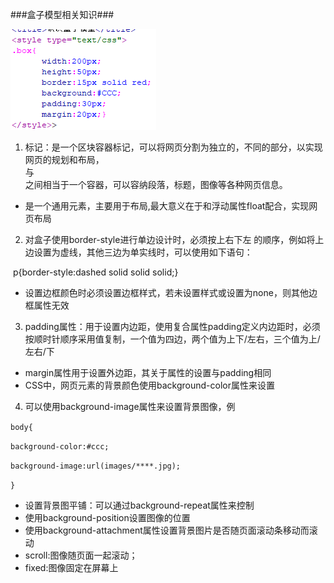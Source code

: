 ###盒子模型相关知识###

![1524397028795](.\images\CSS盒子模型图1.png)

1. <div>标记：是一个区块容器标记，可以将网页分割为独立的，不同的部分，以实现网页的规划和布局，<div>与</div>之间相当于一个容器，可以容纳段落，标题，图像等各种网页信息。

- <div>是一个通用元素，主要用于布局,最大意义在于和浮动属性float配合，实现网页布局

2. 对盒子使用border-style进行单边设计时，必须按上右下左 的顺序，例如将上边设置为虚线，其他三边为单实线时，可以使用如下语句：

​       p{border-style:dashed solid solid solid;}

- 设置边框颜色时必须设置边框样式，若未设置样式或设置为none，则其他边框属性无效

3. padding属性：用于设置内边距，使用复合属性padding定义内边距时，必须按顺时针顺序采用值复制，一个值为四边，两个值为上下/左右，三个值为上/左右/下

- margin属性用于设置外边距，其关于属性的设置与padding相同
- CSS中，网页元素的背景颜色使用background-color属性来设置

4. 可以使用background-image属性来设置背景图像，例

`body{`

`background-color:#ccc;`

`background-image:url(images/****.jpg);`

`}`

- 设置背景图平铺：可以通过background-repeat属性来控制
- 使用background-position设置图像的位置
- 使用background-attachment属性设置背景图片是否随页面滚动条移动而滚动
- scroll:图像随页面一起滚动；
- fixed:图像固定在屏幕上





